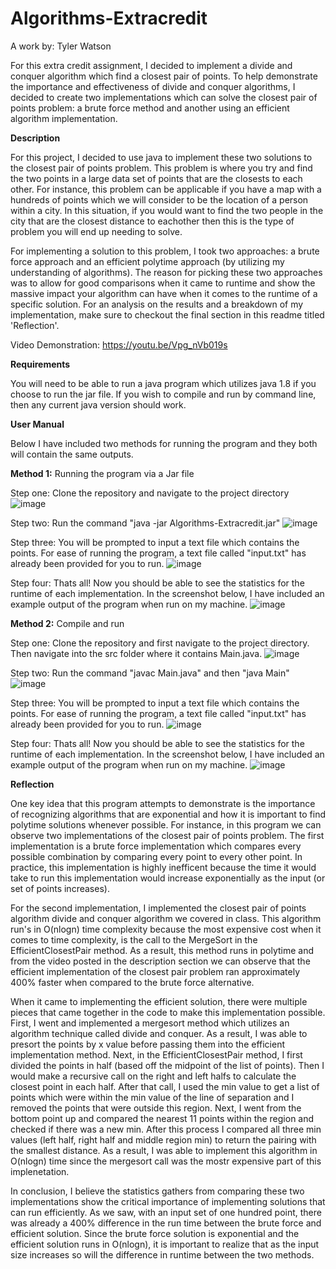 # Algorithms-Extracredit
A work by: Tyler Watson

For this extra credit assignment, I decided to implement a divide and conquer algorithm which find a closest pair of points. To help demonstrate the importance and effectiveness of divide and conquer algorithms, I decided to create two implementations which can solve the closest pair of points problem: a brute force method and another using an efficient algorithm implementation. 

**Description**

For this project, I decided to use java to implement these two solutions to the closest pair of points problem. This problem is where you try and find the two points in a large data set of points that are the closests to each other. For instance, this problem can be applicable if you have a map with a hundreds of points which we will consider to be the location of a person within a city. In this situation, if you would want to find the two people in the city that are the closest distance to eachother then this is the type of problem you will end up needing to solve.

For implementing a solution to this problem, I took two approaches: a brute force approach and an efficient polytime approach (by utilizing my understanding of algorithms). The reason for picking these two approaches was to allow for good comparisons when it came to runtime and show the massive impact your algorithm can have when it comes to the runtime of a specific solution. For an analysis on the results and a breakdown of my implementation, make sure to checkout the final section in this readme titled 'Reflection'.

Video Demonstration: https://youtu.be/Vpg_nVb019s

**Requirements**

You will need to be able to run a java program which utilizes java 1.8 if you choose to run the jar file. If you wish to compile and run by command line, then any current java version should work.

**User Manual**

Below I have included two methods for running the program and they both will contain the same outputs.

**Method 1:** Running the program via a Jar file

Step one: Clone the repository and navigate to the project directory
![image](https://user-images.githubusercontent.com/49106114/157729600-1a703cd1-c9fc-4f15-9506-ca4b0a1a63ad.png)

Step two: Run the command "java -jar Algorithms-Extracredit.jar"
![image](https://user-images.githubusercontent.com/49106114/157729687-f7f93ca9-b99e-4411-8f50-543ccf26dd75.png)

Step three: You will be prompted to input a text file which contains the points. For ease of running the program, a text file called "input.txt" has already been provided for you to run.
![image](https://user-images.githubusercontent.com/49106114/157729725-f787d689-9bbe-4d3b-92c5-6279d8c235f6.png)

Step four: Thats all! Now you should be able to see the statistics for the runtime of each implementation. In the screenshot below, I have included an example output of the program when run on my machine.
![image](https://user-images.githubusercontent.com/49106114/157733440-e42e77fa-58b7-445f-bd6a-949cdbd71409.png)

**Method 2:** Compile and run 

Step one: Clone the repository and first navigate to the project directory. Then navigate into the src folder where it contains Main.java. 
![image](https://user-images.githubusercontent.com/49106114/157730163-97692f77-0acf-4709-bb37-9505cecf3c12.png)

Step two: Run the command "javac Main.java" and then "java Main"
![image](https://user-images.githubusercontent.com/49106114/157730340-f545327b-1d31-4176-ae8b-fe6023c764fb.png)

Step three: You will be prompted to input a text file which contains the points. For ease of running the program, a text file called "input.txt" has already been provided for you to run.
![image](https://user-images.githubusercontent.com/49106114/157730440-89f48053-51fb-47d4-a845-6e15fec92ad7.png)

Step four: Thats all! Now you should be able to see the statistics for the runtime of each implementation. In the screenshot below, I have included an example output of the program when run on my machine.
![image](https://user-images.githubusercontent.com/49106114/157733196-10eed7f2-4846-4867-bb89-c8fb0091530e.png)

**Reflection**

One key idea that this program attempts to demonstrate is the importance of recognizing algorithms that are exponential and how it is important to find polytime solutions whenever possible. For instance, in this program we can observe two implementations of the closest pair of points problem. The first implementation is a brute force implementation which compares every possible combination by comparing every point to every other point. In practice, this implementation is highly inefficent because the time it would take to run this implementation would increase exponentially as the input (or set of points increases).

For the second implementation, I implemented the closest pair of points algorithm divide and conquer algorithm we covered in class. This algorithm run's in O(nlogn) time complexity because the most expensive cost when it comes to time complexity, is the call to the MergeSort in the EfficientClosestPair method. As a result, this method runs in polytime and from the video posted in the description section we can observe that the efficient implementation of the closest pair problem ran approximately 400% faster when compared to the brute force alternative.

When it came to implementing the efficient solution, there were multiple pieces that came together in the code to make this implementation possible. First, I went and implemented a mergesort method which utilizes an algorithm technique called divide and conquer. As a result, I was able to presort the points by x value before passing them into the efficient implementation method. Next, in the EfficientClosestPair method, I first divided the points in half (based off the midpoint of the list of points). Then I would make a recursive call on the right and left halfs to calculate the closest point in each half. After that call, I used the min value to get a list of points which were within the min value of the line of separation and I removed the points that were outside this region. Next, I went from the bottom point up and compared the nearest 11 points within the region and checked if there was a new min. After this process I compared all three min values (left half, right half and middle region min) to return the pairing with the smallest distance. As a result, I was able to implement this algorithm in O(nlogn) time since the mergesort call was the mostr expensive part of this implenetation.

In conclusion, I believe the statistics gathers from comparing these two implementations show the critical importance of implementing solutions that can run efficiently. As we saw, with an input set of one hundred point, there was already a 400% difference in the run time between the brute force and efficient solution. Since the brute force solution is exponential and the efficient solution runs in O(nlogn), it is important to realize that as the input size increases so will the difference in runtime between the two methods.
